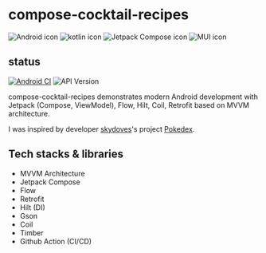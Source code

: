 # compose-cocktail-recipes

![Android icon](https://img.shields.io/badge/android-808080?style=for-the-badge&logo=android&logoColor=3ddc84) ![kotlin icon](https://img.shields.io/badge/kotlin-808080?style=for-the-badge&logo=kotlin&logoColor=7f52ff) ![Jetpack Compose icon](https://img.shields.io/badge/jetpack_compose-808080?style=for-the-badge&logo=jetpackcompose&logoColor=4285f4) ![MUI icon](https://img.shields.io/badge/mui-808080?style=for-the-badge&logo=mui&logoColor=007fff)

## status
[![Android CI](https://github.com/gogoadl/composecocktailrecipes/actions/workflows/android.yml/badge.svg)](https://github.com/gogoadl/composecocktailrecipes/actions/workflows/android.yml) ![API Version](https://img.shields.io/badge/API-21+-blue)

compose-cocktail-recipes demonstrates modern Android development with Jetpack (Compose, ViewModel), Flow, Hilt, Coil, Retrofit
based on MVVM architecture.

I was inspired by developer [skydoves](https://github.com/skydoves)'s project [Pokedex](https://github.com/skydoves/Pokedex).


## Tech stacks & libraries

+ MVVM Architecture
+ Jetpack Compose
+ Flow
+ Retrofit
+ Hilt (DI)
+ Gson
+ Coil
+ Timber
+ Github Action (CI/CD)

